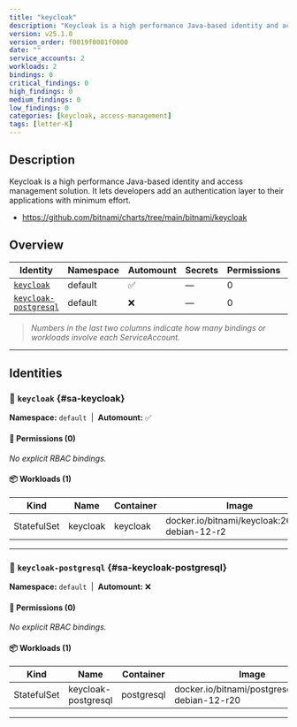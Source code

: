 ```yaml
---
title: "keycloak"
description: "Keycloak is a high performance Java-based identity and access management solution. It lets developers add an authentication layer to their applications with minimum effort."
version: v25.1.0
version_order: f0019f0001f0000
date: ""
service_accounts: 2
workloads: 2
bindings: 0
critical_findings: 0
high_findings: 0
medium_findings: 0
low_findings: 0
categories: [keycloak, access-management]
tags: [letter-K]
---
```


## Description

Keycloak is a high performance Java-based identity and access management solution. It lets developers add an authentication layer to their applications with minimum effort.

- https://github.com/bitnami/charts/tree/main/bitnami/keycloak

## Overview

| Identity                                         | Namespace | Automount | Secrets | Permissions | Workloads | Risk |
| ------------------------------------------------ | --------- | --------- | ------- | ----------- | --------- | ---- |
| [`keycloak`](#sa-keycloak)                       | default   | ✅        | —       | 0           | 1         | —    |
| [`keycloak-postgresql`](#sa-keycloak-postgresql) | default   | ❌        | —       | 0           | 1         | —    |

> _Numbers in the last two columns indicate how many bindings or workloads involve each ServiceAccount._

---

## Identities

### 🤖 `keycloak` {#sa-keycloak}

**Namespace:** `default`  |  **Automount:** ✅

#### 🔑 Permissions (0)

_No explicit RBAC bindings._

#### 📦 Workloads (1)

| Kind        | Name     | Container | Image                                          |
| ----------- | -------- | --------- | ---------------------------------------------- |
| StatefulSet | keycloak | keycloak  | docker.io/bitnami/keycloak:26.3.2-debian-12-r2 |

---

### 🤖 `keycloak-postgresql` {#sa-keycloak-postgresql}

**Namespace:** `default`  |  **Automount:** ❌

#### 🔑 Permissions (0)

_No explicit RBAC bindings._

#### 📦 Workloads (1)

| Kind        | Name                | Container  | Image                                             |
| ----------- | ------------------- | ---------- | ------------------------------------------------- |
| StatefulSet | keycloak-postgresql | postgresql | docker.io/bitnami/postgresql:17.5.0-debian-12-r20 |

---
